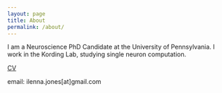 ```yaml
---
layout: page
title: About
permalink: /about/
---
```


I am a Neuroscience PhD Candidate at the University of Pennsylvania. I work in the Kording Lab, studying single neuron computation.

[CV](/static/docs/CV_web_Nov2019.pdf)

email: ilenna.jones[at]gmail.com

